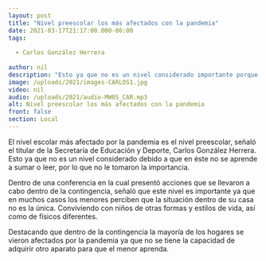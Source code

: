 ```yaml
---
layout: post
title: "Nivel preescolar los más afectados con la pandemia"
date: 2021-03-17T21:17:00.000-06:00
tags:
  
  - Carlos González Herrera
  
author: nil
description: "Esto ya que no es un nivel considerado importante porque no aprenden a leer y escribir."
image: /uploads/2021/images-CARLOS1.jpg
video: nil
audio: /uploads/2021/audio-MW05_CAR.mp3
alt: Nivel preescolar los más afectados con la pandemia
front: false
section: Local
---
```


El nivel escolar más afectado por la pandemia es el nivel preescolar, señaló el titular de la Secretaría de Educación y Deporte, Carlos González Herrera. Esto ya que no es un nivel considerado debido a que en éste no se aprende a sumar o leer, por lo que no le tomaron la importancia.

Dentro de una conferencia en la cual presentó acciones que se llevaron a cabo dentro de la contingencia, señaló que este nivel es importante ya que en muchos casos los menores perciben que la situación dentro de su casa no es la única. Conviviendo con niños de otras formas y estilos de vida, así como de físicos diferentes.

Destacando que dentro de la contingencia la mayoría de los hogares se vieron afectados por la pandemia ya que no se tiene la capacidad de adquirir otro aparato para que el menor aprenda.